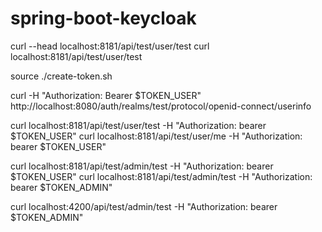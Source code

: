 # spring-boot-keycloak

curl --head localhost:8181/api/test/user/test
curl localhost:8181/api/test/user/test
 
source ./create-token.sh

curl -H "Authorization: Bearer $TOKEN_USER" http://localhost:8080/auth/realms/test/protocol/openid-connect/userinfo

curl localhost:8181/api/test/user/test -H "Authorization: bearer $TOKEN_USER"
curl localhost:8181/api/test/user/me -H "Authorization: bearer $TOKEN_USER"

curl localhost:8181/api/test/admin/test -H "Authorization: bearer $TOKEN_USER"
curl localhost:8181/api/test/admin/test -H "Authorization: bearer $TOKEN_ADMIN"

curl localhost:4200/api/test/admin/test -H "Authorization: bearer $TOKEN_ADMIN"
